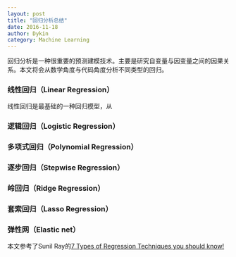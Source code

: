 ```yaml
---
layout: post
title: "回归分析总结"
date: 2016-11-18
author: Dykin
category: Machine Learning
---
```


回归分析是一种很重要的预测建模技术。主要是研究自变量与因变量之间的因果关系。本文将会从数学角度与代码角度分析不同类型的回归。

### 线性回归（Linear Regression）

线性回归是最基础的一种回归模型，从

### 逻辑回归（Logistic Regression）

### 多项式回归（Polynomial Regression）

### 逐步回归（Stepwise Regression）

### 岭回归（Ridge Regression）

### 套索回归（Lasso Regression）

### 弹性网（Elastic net）





本文参考了Sunil Ray的[7 Types of Regression Techniques you should know!](https://www.analyticsvidhya.com/blog/2015/08/comprehensive-guide-regression/)
